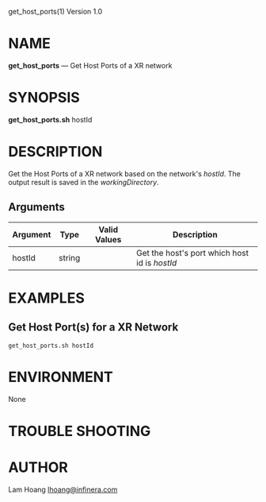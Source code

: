 get_host_ports(1) Version 1.0 

NAME
====

**get_host_ports** — Get Host Ports of a XR network

SYNOPSIS
========

**get_host_ports.sh** hostId


DESCRIPTION
===========

Get the Host Ports of a XR network based on the network's *hostId*. 
The output result is saved in the *workingDirectory*.


Arguments
-------

| Argument         |  Type     | Valid Values      | Description                   |
|------------------|-----------|-------------------|-------------------------------|
| hostId        |  string   |                   | Get the host's port which host id is *hostId*               |

EXAMPLES
===========
Get Host Port(s) for a XR Network
------
```
get_host_ports.sh hostId 
```
ENVIRONMENT
===========

None

TROUBLE SHOOTING
====

AUTHOR
======

Lam Hoang <lhoang@infinera.com>